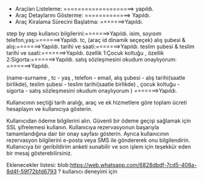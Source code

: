 - Araçları Listeleme: ====================> yapıldı.
- Araç Detaylarını Gösterme: =============> Yapıldı.
- Araç Kiralama Sürecini Başlatma: =======>Yapıldı.

step by step kullanıcı bilgilerini:=======>Yapıldı.
isim, soyısım telefon,yaş:=======>Yapıldı.
tc, (araç id dinamik seçeçek) alış şubesi & alış:=======>Yapıldı.
tarihi ve saati:=======>Yapıldı.
teslim şubesi & teslim tarihi ve saati:=======>Yapıldı.
özellik 1:Çocuk koltuğu , özellik 2:Sigorta:=======>Yapıldı.
satış sözleşmesini okudum onaylıyorum: =======>Yapıldı.

(name-surname , tc - yaş , telefon - email, alış şubesi - alış tarihi(saatle birlikde), teslim şubesi - teslim tarihi(saatle birlikde) , çocuk koltuğu - sigorta - satış sözleşmesini okudum onaylıyorum
) =======>Yapıldı.

Kullanıcının seçtiği tarih aralığı, araç ve ek hizmetlere göre toplam ücreti hesaplayın ve kullanıcıya gösterin.

Kullanıcıdan ödeme bilgilerini alın. Güvenli bir ödeme geçişi sağlamak için SSL şifrelemesi kullanın.
Kullanıcıya rezervasyonun başarıyla tamamlandığına dair bir onay sayfası gösterin. Ayrıca kullanıcının rezervasyon bilgilerini e-posta veya SMS ile göndererek onu bilgilendirin.
Kullanıcıya bir geribildirim anketi sunabilir ve son işlem için teşekkür eden bir mesaj gösterebilirsiniz.

Eklenecekler listesi:
blob:https://web.whatsapp.com/6828dbdf-7cd5-408a-8d4f-59f72bfd6793 ? kullanıcı deneyimi için

